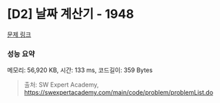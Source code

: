 # [D2] 날짜 계산기 - 1948 

[문제 링크](https://swexpertacademy.com/main/code/problem/problemDetail.do?contestProbId=AV5PnnU6AOsDFAUq) 

### 성능 요약

메모리: 56,920 KB, 시간: 133 ms, 코드길이: 359 Bytes



> 출처: SW Expert Academy, https://swexpertacademy.com/main/code/problem/problemList.do